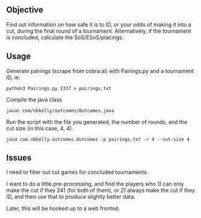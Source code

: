 ## Objective
Find out information on how safe it is to ID, or your odds of making it into a cut, during the final round of a tournament. Alternatively, if the tournament is concluded, calculate the SoS/ESoS/placings.

## Usage

Generate pairings (scrape from cobra.ai) with Pairings.py and a tournament ID, ie:
```
python3 Pairings.py 2337 > pairings.txt
```

Compile the java class
```
javac com/nbkelly/outcomes/Outcomes.java
```

Run the script with the file you generated, the number of rounds, and the cut size (in this case, 4, 4).
```
java com.nbkelly.outcomes.Outcomes -p pairings.txt -r 4 --cut-size 4
```

## Issues
I need to filter out cut games for concluded tournaments.

I want to do a little pre-processing, and find the players who *1)* can only make the cut if they 241 (for both of them), or *2)* always make the cut if they ID, and then use that to produce slightly better data.

Later, this will be hooked up to a web frontnd.